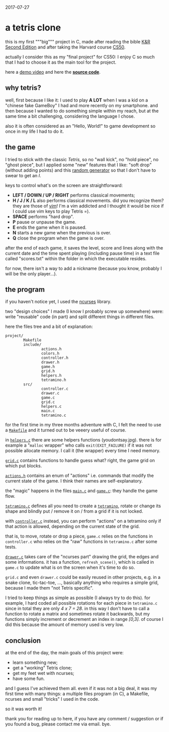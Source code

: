 2017-07-27

# a tetris clone

this is my first """big""" project in C, made after reading the bible [K&R
Second Edition][1] and after taking the Harvard course [CS50][2].

actually I consider this as my "final project" for CS50: I enjoy C so much that
I had to choose it as the main tool for the project.

here a [demo video][3] and here the [**source code**][4].

## why tetris?

well, first because I like it: I used to play **A LOT** when I was a kid on a
"chinese fake GameBoy" I had and more recently on my smartphone. and then
because I wanted to do something simple within my reach, but at the same time a
bit challenging, considering the language I chose.

also it is often considered as an "Hello, World!" to game development so once in
my life I had to do it.

## the game

I tried to stick with the classic *Tetris*, so no "wall kick", no "hold piece",
no "ghost piece", but I applied some "new" features that I like: "soft drop"
(without adding points) and this [random generator][5] so that I don't have to
swear to get an *I*.

keys to control what's on the screen are straightforward:

- **LEFT / DOWN / UP / RIGHT** performs classical movements;
- **H / J / K / L** also performs classical movements. did you recognize them?
  they are those of [vim][6]! I'm a vim addicted and I thought it would be
  nice if I could use vim keys to play Tetris =).
- **SPACE** performs "hard drop".
- **P** pause or unpause the game.
- **E** ends the game when it is paused.
- **N** starts a new game when the previous is over.
- **Q** close the program when the game is over.

after the end of each game, it saves the level, score and lines along with the
current date and the time spent playing (including pause time) in a text file
called "scores.txt" within the folder in which the executable resides.

for now, there isn't a way to add a nickname (because you know, probably I will
be the only player...).

## the program

if you haven't notice yet, I used the [ncurses][7] library.

two "design choices" I made (I know I probably screw up somewhere) were: write
"reusable" code (in part) and split different things in different files.

here the files tree and a bit of explanation:

    project/
            Makefile
            include/
                    actions.h
                    colors.h
                    controller.h
                    drawer.h
                    game.h
                    grid.h
                    helpers.h
                    tetramino.h
            src/
                    controller.c
                    drawer.c
                    game.c
                    grid.c
                    helpers.c
                    main.c
                    tetramino.c

for the first time in my three months adventure with C, I felt the need to use a
[`Makefile`][8] and it turned out to be veeery useful of course.

in [`helpers.c`][9] there are some helpers functions (youdontsay.jpg). there is
for example a "`malloc` wrapper" who calls `exit(EXIT_FAILURE)` if it was not
possible allocate memory. I call it (the wrapper) every time I need memory.

[`grid.c`][10] contains functions to handle guess what? right, the game grid on
which put blocks.

[`actions.h`][11] contains an enum of "actions" i.e. commands that modify the
current state of the game. I think their names are self-explanatory.

the "magic" happens in the files [`main.c`][12] and [`game.c`][13]: they handle
the game flow.

[`tetramino.c`][14] defines all you need to create a [`tetramino`][15], rotate
or change its shape and blindly put / remove it on / from a grid if it is not
locked.

with [`controller.c`][16] instead, you can perform "actions" on a tetramino only
if that action is allowed, depending on the current state of the grid.

that is, to move, rotate or drop a piece, `game.c` relies on the functions in
`controller.c` who relies on the "raw" functions in `tetramino.c` after some
tests.

[`drawer.c`][17] takes care of the "ncurses part" drawing the grid, the edges
and some informations. it has a function, `refresh_scene()`, which is called in
`game.c` to update what is on the screen when it's time to do so.

`grid.c` and even `drawer.c` could be easily reused in other projects, e.g. in a
snake clone, tic-tac-toe, ..., basically anything who requires a simple grid,
because I made them "not Tetris specific".

I tried to keep things as simple as possible (I always try to do this). for
example, I hard coded all possible rotations for each piece in `tetramino.c`
since in total they are only *4 x 7 = 28*. in this way I don't have to call a
function to rotate a matrix and sometimes rotate it backwards, but my functions
simply increment or decrement an index in range *\[0,3\]*. of course I did this
because the amount of memory used is very low.

## conclusion

at the end of the day, the main goals of this project were:

- learn something new;
- get a "working" Tetris clone;
- get my feet wet with ncurses;
- have some fun.

and I guess I've achieved them all. even if it was not a big deal, it was my
first time with many things: a multiple files program (in C), a Makefile,
ncurses and small "tricks" I used in the code.

so it was worth it!

thank you for reading up to here, if you have any comment / suggestion or if you
found a bug, please contact me via email. bye.

[1]: https://en.wikipedia.org/wiki/The_C_Programming_Language
[2]: https://cs50.harvard.edu/
[3]: https://www.youtube.com/watch?v=HRttr5_LnvI
[4]: https://github.com/MarcoLucidi01/tetris_clone
[5]: http://tetris.wikia.com/wiki/Random_Generator
[6]: http://www.vim.org/
[7]: https://en.wikipedia.org/wiki/Ncurses
[8]: https://github.com/MarcoLucidi01/tetris_clone/blob/master/Makefile
[9]: https://github.com/MarcoLucidi01/tetris_clone/blob/master/src/helpers.c
[10]: https://github.com/MarcoLucidi01/tetris_clone/blob/master/src/grid.c
[11]: https://github.com/MarcoLucidi01/tetris_clone/blob/master/include/actions.h
[12]: https://github.com/MarcoLucidi01/tetris_clone/blob/master/src/main.c
[13]: https://github.com/MarcoLucidi01/tetris_clone/blob/master/src/game.c
[14]: https://github.com/MarcoLucidi01/tetris_clone/blob/master/src/tetramino.c
[15]: https://en.wikipedia.org/wiki/Tetromino
[16]: https://github.com/MarcoLucidi01/tetris_clone/blob/master/src/controller.c
[17]: https://github.com/MarcoLucidi01/tetris_clone/blob/master/src/drawer.c
